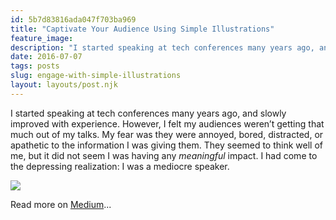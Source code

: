 ```yaml
---
id: 5b7d83816ada047f703ba969
title: "Captivate Your Audience Using Simple Illustrations"
feature_image: 
description: "I started speaking at tech conferences many years ago, and slowly improved with experience. However, I felt my audiences weren’t getting…"
date: 2016-07-07
tags: posts
slug: engage-with-simple-illustrations
layout: layouts/post.njk
---
```


I started speaking at tech conferences many years ago, and slowly improved with experience. However, I felt my audiences weren’t getting that much out of my talks. My fear was they were annoyed, bored, distracted, or apathetic to the information I was giving them. They seemed to think well of me, but it did not seem I was having any _meaningful_ impact. I had come to the depressing realization: I was a mediocre speaker.

![](/content/images/2016/07/grumpy-audience.gif)

Read more on [Medium](https://medium.com/@reverentgeek/captivate-your-audience-using-simple-illustrations-5bf0fcd0e301#.e5omz0ja5)...
